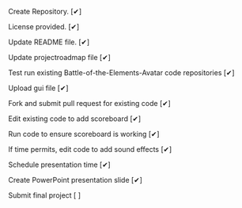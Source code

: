 Create Repository. [✔]

License provided. [✔]

Update README file. [✔]

Update projectroadmap file [✔]

Test run existing Battle-of-the-Elements-Avatar code repositories [✔]

Upload gui file [✔]

Fork and submit pull request for existing code [✔]

Edit existing code to add scoreboard [✔]

Run code to ensure scoreboard is working [✔]

If time permits, edit code to add sound effects [✔]

Schedule presentation time [✔]

Create PowerPoint presentation slide [✔]

Submit final project [ ]
